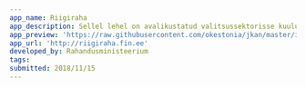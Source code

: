 ```yaml
---
app_name: Riigiraha
app_description: Sellel lehel on avalikustatud valitsussektorisse kuuluvate üksuste raamatupidamise andmed perioodist 2004 kuni 2018 9 kuud (andmed seisuga 05.11.2018). Rakendus võimaldab analüüsida nende finantsseisu ning -tegevust.
app_preview: 'https://raw.githubusercontent.com/okestonia/jkan/master/img/riigiraha.PNG'
app_url: 'http://riigiraha.fin.ee'
developed_by: Rahandusministeerium
tags:
submitted: 2018/11/15
---
```

